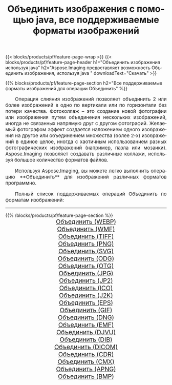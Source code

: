 ﻿---
title: Объединить изображения с помощью java, все поддерживаемые форматы изображений 
weight: 3920
url: /ru/java/merge 
lang: ru
langdirlevel: 2
locales: zh-hans,ja,it,ru,de,es,fr,nl,id,lt,pl,pt,vi,tr,ko,zh-hant,ar,hi,th,sv,cs,uk,he
description: Используя Aspose.Imaging, вы можете легко Объединить изображения используя java
---

{{< blocks/products/pf/feature-page-wrap >}}
{{< blocks/products/pf/feature-page-header h1="Объединить изображения используя java" h2="Aspose.Imaging предоставляет возможность Объединить изображения, используя java " downloadText="Скачать" >}}


{{% blocks/products/pf/feature-page-section  h2="Все поддерживаемые форматы изображений для операции Объединить" %}}
<p align="justify" style="text-indent:2em;font-size:15px;">
Операция слияния изображений позволяет объединить 2 или более изображений в одно по вертикали или по горизонтали без потери качества. Фотоколлаж – это создание новой фотографии или изображения путем объединения нескольких изображений, иногда не связанных напрямую друг с другом фотографий. Желаемый фотографом эффект создается наложением одного изображения на другое или объединением множества (более 2-х) изображений в единое целое, иногда с хаотичным использованием разных фотографических изображений (например, пазла или мозаики). Aspose.Imaging позволяет создавать различные коллажи, используя большое количество форматов файлов.
</p>
<p align="justify" style="text-indent:2em;font-size:15px;">
Используя Aspose.Imaging, вы можете легко выполнить операцию **Объединить** для изображений различных форматов программно.
</p>
<p align="justify" style="text-indent:2em;font-size:15px;">
Полный список поддерживаемых операций Объединить по форматам изображений:
</p>
<hr/>
{{% /blocks/products/pf/feature-page-section %}}
<div class="container-fluid productfamilypage bg-gray">
    <div class="convertypes bg-gray agp-content section">
        <div class="container">
		<div class="row other-converters" style="gap: 10px;font-size: 19px;text-align:center;">
		    <div class='col-md-2 other-converter remove-lp remove-rp'><a href="/imaging/ru/java/merge/webp" style="padding:15px;">Объединить (WEBP)</a></div><div class='col-md-2 other-converter remove-lp remove-rp'><a href="/imaging/ru/java/merge/wmf" style="padding:15px;">Объединить (WMF)</a></div><div class='col-md-2 other-converter remove-lp remove-rp'><a href="/imaging/ru/java/merge/tiff" style="padding:15px;">Объединить (TIFF)</a></div><div class='col-md-2 other-converter remove-lp remove-rp'><a href="/imaging/ru/java/merge/png" style="padding:15px;">Объединить (PNG)</a></div><div class='col-md-2 other-converter remove-lp remove-rp'><a href="/imaging/ru/java/merge/svg" style="padding:15px;">Объединить (SVG)</a></div><div class='col-md-2 other-converter remove-lp remove-rp'><a href="/imaging/ru/java/merge/odg" style="padding:15px;">Объединить (ODG)</a></div><div class='col-md-2 other-converter remove-lp remove-rp'><a href="/imaging/ru/java/merge/otg" style="padding:15px;">Объединить (OTG)</a></div><div class='col-md-2 other-converter remove-lp remove-rp'><a href="/imaging/ru/java/merge/jpg" style="padding:15px;">Объединить (JPG)</a></div><div class='col-md-2 other-converter remove-lp remove-rp'><a href="/imaging/ru/java/merge/jp2" style="padding:15px;">Объединить (JP2)</a></div><div class='col-md-2 other-converter remove-lp remove-rp'><a href="/imaging/ru/java/merge/ico" style="padding:15px;">Объединить (ICO)</a></div><div class='col-md-2 other-converter remove-lp remove-rp'><a href="/imaging/ru/java/merge/j2k" style="padding:15px;">Объединить (J2K)</a></div><div class='col-md-2 other-converter remove-lp remove-rp'><a href="/imaging/ru/java/merge/eps" style="padding:15px;">Объединить (EPS)</a></div><div class='col-md-2 other-converter remove-lp remove-rp'><a href="/imaging/ru/java/merge/gif" style="padding:15px;">Объединить (GIF)</a></div><div class='col-md-2 other-converter remove-lp remove-rp'><a href="/imaging/ru/java/merge/dng" style="padding:15px;">Объединить (DNG)</a></div><div class='col-md-2 other-converter remove-lp remove-rp'><a href="/imaging/ru/java/merge/emf" style="padding:15px;">Объединить (EMF)</a></div><div class='col-md-2 other-converter remove-lp remove-rp'><a href="/imaging/ru/java/merge/djvu" style="padding:15px;">Объединить (DJVU)</a></div><div class='col-md-2 other-converter remove-lp remove-rp'><a href="/imaging/ru/java/merge/dib" style="padding:15px;">Объединить (DIB)</a></div><div class='col-md-2 other-converter remove-lp remove-rp'><a href="/imaging/ru/java/merge/dicom" style="padding:15px;">Объединить (DICOM)</a></div><div class='col-md-2 other-converter remove-lp remove-rp'><a href="/imaging/ru/java/merge/cdr" style="padding:15px;">Объединить (CDR)</a></div><div class='col-md-2 other-converter remove-lp remove-rp'><a href="/imaging/ru/java/merge/cmx" style="padding:15px;">Объединить (CMX)</a></div><div class='col-md-2 other-converter remove-lp remove-rp'><a href="/imaging/ru/java/merge/apng" style="padding:15px;">Объединить (APNG)</a></div><div class='col-md-2 other-converter remove-lp remove-rp'><a href="/imaging/ru/java/merge/bmp" style="padding:15px;">Объединить (BMP)</a></div>
                </div>
        </div>
    </div>
</div>
<br/>
